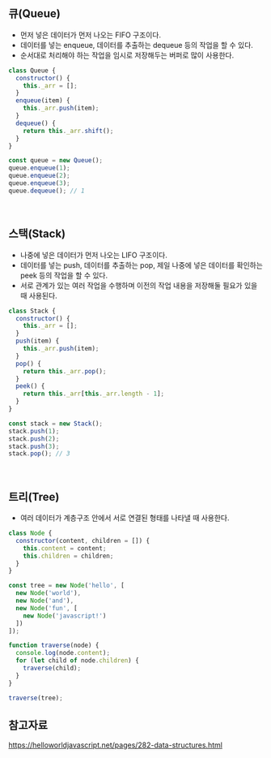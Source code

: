 ## 큐(Queue)
- 먼저 넣은 데이터가 먼저 나오는 FIFO 구조이다.
- 데이터를 넣는 enqueue, 데이터를 추출하는 dequeue 등의 작업을 할 수 있다.
- 순서대로 처리해야 하는 작업을 임시로 저장해두는 버퍼로 많이 사용한다.
```js
class Queue {
  constructor() {
    this._arr = [];
  }
  enqueue(item) {
    this._arr.push(item);
  }
  dequeue() {
    return this._arr.shift();
  }
}

const queue = new Queue();
queue.enqueue(1);
queue.enqueue(2);
queue.enqueue(3);
queue.dequeue(); // 1
```

<br>

## 스택(Stack)
- 나중에 넣은 데이터가 먼저 나오는 LIFO 구조이다.
- 데이터를 넣는 push, 데이터를 추출하는 pop, 제일 나중에 넣은 데이터를 확인하는 peek 등의 작업을 할 수 있다.
- 서로 관계가 있는 여러 작업을 수행하며 이전의 작업 내용을 저장해둘 필요가 있을 때 사용된다.
```js
class Stack {
  constructor() {
    this._arr = [];
  }
  push(item) {
    this._arr.push(item);
  }
  pop() {
    return this._arr.pop();
  }
  peek() {
    return this._arr[this._arr.length - 1];
  }
}

const stack = new Stack();
stack.push(1);
stack.push(2);
stack.push(3);
stack.pop(); // 3
```

<br>

## 트리(Tree)
- 여러 데이터가 계층구조 안에서 서로 연결된 형태를 나타낼 때 사용한다.
```js
class Node {
  constructor(content, children = []) {
    this.content = content;
    this.children = children;
  }
}

const tree = new Node('hello', [
  new Node('world'),
  new Node('and'),
  new Node('fun', [
    new Node('javascript!')
  ])
]);

function traverse(node) {
  console.log(node.content);
  for (let child of node.children) {
    traverse(child);
  }
}

traverse(tree);
```

## 참고자료
https://helloworldjavascript.net/pages/282-data-structures.html